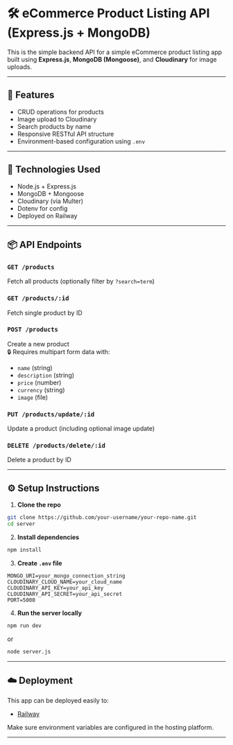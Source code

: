 # 🛠️ eCommerce Product Listing API (Express.js + MongoDB)

This is the simple backend API for a simple eCommerce product listing app built using **Express.js**, **MongoDB (Mongoose)**, and **Cloudinary** for image uploads.

---

## 🚀 Features

- CRUD operations for products
- Image upload to Cloudinary
- Search products by name
- Responsive RESTful API structure
- Environment-based configuration using `.env`

---

## 🧰 Technologies Used

- Node.js + Express.js
- MongoDB + Mongoose
- Cloudinary (via Multer)
- Dotenv for config
- Deployed on Railway

---

## 📦 API Endpoints

### `GET /products`
Fetch all products (optionally filter by `?search=term`)

### `GET /products/:id`
Fetch single product by ID

### `POST /products`
Create a new product  
🔒 Requires multipart form data with:
- `name` (string)
- `description` (string)
- `price` (number)
- `currency` (string)
- `image` (file)

### `PUT /products/update/:id`
Update a product (including optional image update)

### `DELETE /products/delete/:id`
Delete a product by ID

---

## ⚙️ Setup Instructions

1. **Clone the repo**

```bash
git clone https://github.com/your-username/your-repo-name.git
cd server
```

2. **Install dependencies**

```bash
npm install
```

3. **Create `.env` file**

```env
MONGO_URI=your_mongo_connection_string
CLOUDINARY_CLOUD_NAME=your_cloud_name
CLOUDINARY_API_KEY=your_api_key
CLOUDINARY_API_SECRET=your_api_secret
PORT=5000
```

4. **Run the server locally**

```bash
npm run dev
```

or

```bash
node server.js
```

---

## ☁️ Deployment

This app can be deployed easily to:
- [Railway](https://sparkglobalassignmentserver-production-db41.up.railway.app)

Make sure environment variables are configured in the hosting platform.

---


